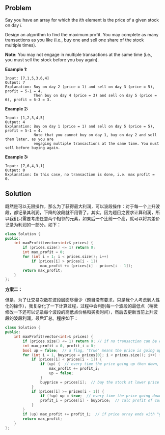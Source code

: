 ## Problem

Say you have an array for which the *i*th element is the price of a given stock on day *i*.

Design an algorithm to find the maximum profit. You may complete as many transactions as you like (i.e., buy one and sell one share of the stock multiple times).

**Note:** You may not engage in multiple transactions at the same time (i.e., you must sell the stock before you buy again).

**Example 1:**

```
Input: [7,1,5,3,6,4]
Output: 7
Explanation: Buy on day 2 (price = 1) and sell on day 3 (price = 5), profit = 5-1 = 4.
             Then buy on day 4 (price = 3) and sell on day 5 (price = 6), profit = 6-3 = 3.
```

**Example 2:**

```
Input: [1,2,3,4,5]
Output: 4
Explanation: Buy on day 1 (price = 1) and sell on day 5 (price = 5), profit = 5-1 = 4.
             Note that you cannot buy on day 1, buy on day 2 and sell them later, as you are
             engaging multiple transactions at the same time. You must sell before buying again.
```

**Example 3:**

```
Input: [7,6,4,3,1]
Output: 0
Explanation: In this case, no transaction is done, i.e. max profit = 0.
```



## Solution

既然是可以无限操作，那么为了获得最大利润，可以波段操作：对于每一个上升波段，都记录其利润，下降的波段就不用管了。其实，因为题目之要求计算利润，所以我们只需要考虑任意两个相邻的元素，如果后一个比前一个高，就可以将其差价记录为利润的一部分。如下：

```cpp
class Solution {
public:
    int maxProfit(vector<int>& prices) {
        if (prices.size() <= 1) return 0;
        int max_profit = 0;
        for (int i = 1; i < prices.size(); i++) 
            if (prices[i] > prices[i - 1]) 
                max_profit += (prices[i] - prices[i - 1]);
        return max_profit;
    }
};
```

**方案二：**

但是，为了让交易次数在波段层面尽量少（题目没有要求，只是我个人考虑到人性化的操作），我复杂化了一下计算过程，过程中会判别每一个波段的最低点（稍微修改一下还可以记录每个波段的高低点价格和买卖时间），然后去更新当前上升波段的波段利润，最后汇总。程序如下：

```cpp
class Solution {
public:
    int maxProfit(vector<int>& prices) {
        if (prices.size() <= 1) return 0; // if no transaction can be done, profit is 0.
        int max_profit = 0, profit_i = 0;
        bool up = false;  // a flag, "true" means the price is going up
        for (int i = 1, buyprice = prices[0]; i < prices.size(); i++) {
            if (prices[i] < prices[i - 1]) {
                if (up) {  // every time the price going up then down, sell the stock
                    max_profit += profit_i;
                    up = false;
                }
                buyprice = prices[i];  // buy the stock at lower price
            }
            if (prices[i] >= prices[i - 1]) {
                if (!up) up = true;  // every time the price going down then up, set flag
                profit_i = prices[i] - buyprice;  // calc profit of current transaction
            }
        }
        if (up) max_profit += profit_i;  // if price array ends with "going up", add the profit_i
        return max_profit;
    }
};
```

